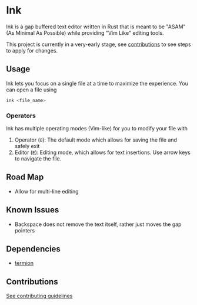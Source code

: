 # Ink

Ink is a gap buffered text editor written in Rust that is meant to be "ASAM" (As Minimal As Possible) while providing "Vim Like" editing tools.

This project is currently in a very-early stage, see [contributions](#contributions) to see steps to apply for changes.

## Usage

Ink lets you focus on a single file at a time to maximize the experience. You can open a file using

```bash
ink <file_name>
```

### Operators

Ink has multiple operating modes (Vim-like) for you to modify your file with

1. Operator (`O`): The default mode which allows for saving the file and safely exit
2. Editor (`E`): Editing mode, which allows for text insertions. Use arrow keys to navigate the file.

## Road Map

- Allow for multi-line editing

## Known Issues

- Backspace does not remove the text itself, rather just moves the gap pointers

## Dependencies

- [termion](https://github.com/redox-os/termion/tree/master)

## Contributions

[See contributing guidelines](/CONTRIBUTING.md#contributing-guildlines)
